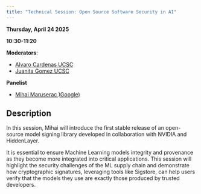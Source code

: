 ```yaml
---
title: "Technical Session: Open Source Software Security in AI"
---
```


**Thursday, April 24 2025**

**10:30-11:20**

**Moderators**:

- [Alvaro Cardenas UCSC](../speakers/alvaro-cardenas.md)
- [Juanita Gomez UCSC](../speakers/juanita-gomez.md)

**Panelist**

- [Mihai Maruserac )Google)](../speakers/mihai-maruseac.md)

## Description

In this session, Mihai will introduce the first stable release of an open-source model signing library developed in collaboration with NVIDIA and HiddenLayer.

It is essential to ensure Machine Learning models integrity and provenance as they become more integrated into critical applications. This session will highlight the security challenges of the ML supply chain and demonstrate how cryptographic signatures, leveraging tools like Sigstore, can help users verify that the models they use are exactly those produced by trusted developers.
